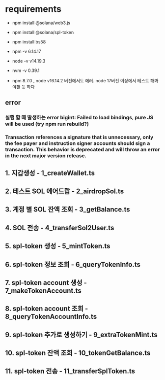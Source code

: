 # requirements

- npm install @solana/web3.js

- npm install @solana/spl-token

- npm install bs58

- npm -v 6.14.17
- node -v v14.19.3
- nvm -v 0.39.1

- npm 8.7.0 , node v16.14.2 버전에서도 에러. node 17버전 이상에서 테스트 해봐야할 듯 하다

## error

### 실행 할 때 발생하는 error bigint: Failed to load bindings, pure JS will be used (try npm run rebuild?)

### Transaction references a signature that is unnecessary, only the fee payer and instruction signer accounts should sign a transaction. This behavior is deprecated and will throw an error in the next major version release.

## 1. 지갑생성 - 1_createWallet.ts

## 2. 테스트 SOL 에어드랍 - 2_airdropSol.ts

## 3. 계정 별 SOL 잔액 조회 - 3_getBalance.ts

## 4. SOL 전송 - 4_transferSol2User.ts

## 5. spl-token 생성 - 5_mintToken.ts

## 6. spl-token 정보 조회 - 6_queryTokenInfo.ts

## 7. spl-token account 생성 - 7_makeTokenAccount.ts

## 8. spl-token account 조회 - 8_queryTokenAccountInfo.ts

## 9. spl-token 추가로 생성하기 - 9_extraTokenMint.ts

## 10. spl-token 잔액 조회 - 10_tokenGetBalance.ts

## 11. spl-token 전송 - 11_transferSplToken.ts
